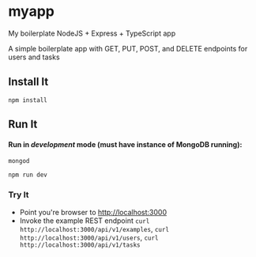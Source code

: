 # myapp

My boilerplate NodeJS + Express + TypeScript app

A simple boilerplate app with GET, PUT, POST, and DELETE endpoints for users and tasks

## Install It
```
npm install
```

## Run It
#### Run in *development* mode (must have instance of MongoDB running):

```
mongod
```

```
npm run dev
```

### Try It
* Point you're browser to [http://localhost:3000](http://localhost:3000)
* Invoke the example REST endpoint `curl http://localhost:3000/api/v1/examples`, `curl http://localhost:3000/api/v1/users`, `curl http://localhost:3000/api/v1/tasks`
   
